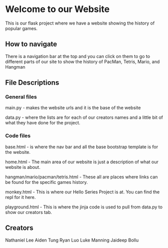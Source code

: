 # Welcome to our Website

This is our flask project where we have a website showing the history of popular games.

## How to navigate

There is a navigation bar at the top and you can click on them to go to different parts of our site to show the history of PacMan, Tetris, Mario, and Hangman


## File Descriptions

### General files

main.py - makes the website urls and it is the base of the website

data.py - where the lists are for each of our creators names and a little bit of what they have done for the project.

### Code files
base.html - is where the nav bar and all the base bootstrap template is for the website.

home.html - The main area of our website is just a description of what our website is about.

hangman/mario/pacman/tetris.html - These all are places where links can be found for the specific games history.

monkey.html - This is where our Hello Series Project is at. You can find the repl for it here.

playground.html - This is where the jinja code is used to pull from data.py to show our creators tab.


## Creators
Nathaniel Lee
Aiden Tung
Ryan Luo
Luke Manning
Jaideep Bollu
